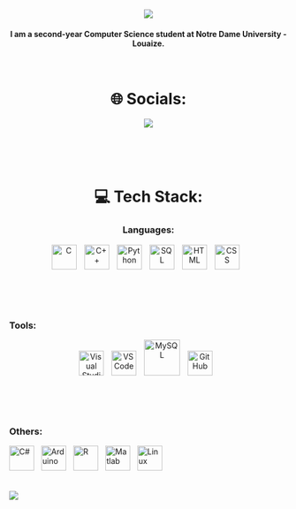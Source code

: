 <h1 align="center">
    <img src="https://readme-typing-svg.herokuapp.com/?font=Righteous&size=35&center=true&vCenter=true&width=500&height=70&duration=4000&lines=Hi+There!+👋;+I'm+Ayham+Bouhamdan!;" />
</h1>

<h4 align="center">I am a second-year Computer Science student at Notre Dame University - Louaize.</h4>

<br>

<h1 align="center">🌐 Socials:</h1>
<p align="center">
  <a href="https://www.linkedin.com/in/ayham-s-bouhamdan-b832202a1/">
    <img src="https://skillicons.dev/icons?i=linkedin" />
  </a>
</p>


<br><br><br>

<h1 align="center">💻 Tech Stack: </h1>

<h3 align="center">Languages: </h3>


<p align="center">
    <img alt="C" width="45px" style="padding-right:10px;" src="https://cdn.jsdelivr.net/gh/devicons/devicon@latest/icons/c/c-original.svg" />
    <img alt="C++" width="45px" style="padding-right:10px;" src="https://cdn.jsdelivr.net/gh/devicons/devicon@latest/icons/cplusplus/cplusplus-original.svg" />
    <a href="https://www.python.org/"><img alt="Python" width="45px" style="padding-right:10px;" src="https://cdn.jsdelivr.net/gh/devicons/devicon@latest/icons/python/python-original.svg" /></a>
    <img alt="SQL" width="45px" style="padding-right:10px;" src="https://cdn.jsdelivr.net/gh/devicons/devicon@latest/icons/azuresqldatabase/azuresqldatabase-original.svg" />
    <img alt="HTML" width="45px" style="padding-right:10px;" src="https://cdn.jsdelivr.net/gh/devicons/devicon/icons/html5/html5-plain.svg" />
    <img alt="CSS" width="45px" style="padding-right:10px;" src="https://cdn.jsdelivr.net/gh/devicons/devicon/icons/css3/css3-plain.svg" />
</p>

<br><br><br>

### Tools:  

<p align="center">
    <img alt="Visual Studio" width="45px" style="margin-right: 10px;" src="https://cdn.jsdelivr.net/gh/devicons/devicon@latest/icons/visualstudio/visualstudio-original.svg" />
    <img alt="VS Code" width="45px" style="margin-right: 10px;" src="https://cdn.jsdelivr.net/gh/devicons/devicon@latest/icons/vscode/vscode-original.svg" />
    <a href="https://www.mysql.com/"><img alt="MySQL" width="65px" style="margin-right: 10px;" src="https://cdn.jsdelivr.net/gh/devicons/devicon@latest/icons/mysql/mysql-original-wordmark.svg" /></a>
    <img alt="GitHub" width="45px" style="margin-right: 10px;" src="https://cdn.jsdelivr.net/gh/devicons/devicon@latest/icons/github/github-original.svg" />
</p>



<br><br><br>

### Others:

<img align="left" alt="C#" width="45px" style="padding-right:10px;" src="https://cdn.jsdelivr.net/gh/devicons/devicon@latest/icons/csharp/csharp-original.svg" />
<img align="left" alt="Arduino" width="45px" style="padding-right:10px;" src="https://cdn.jsdelivr.net/gh/devicons/devicon@latest/icons/arduino/arduino-original-wordmark.svg" />
<img align="left" alt="R" width="45px" style="padding-right:10px;" src="https://cdn.jsdelivr.net/gh/devicons/devicon@latest/icons/r/r-original.svg" />
<img align="left" alt="Matlab" width="45px" style="padding-right:10px;" src="https://cdn.jsdelivr.net/gh/devicons/devicon@latest/icons/matlab/matlab-original.svg" /> 
<img align="left" alt="Linux" width="45px" style="padding-right:10px;" src="https://cdn.jsdelivr.net/gh/devicons/devicon/icons/linux/linux-original.svg" />

<br><br><br><br>

<img src="https://github.com/ayhamsbh/ayhamsbh/assets/155199728/71fdbe6a-fd47-43fb-9673-b99af62379c7">
